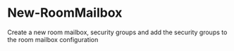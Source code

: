 # New-RoomMailbox
Create a new room mailbox, security groups and add the security groups to the room mailbox configuration
